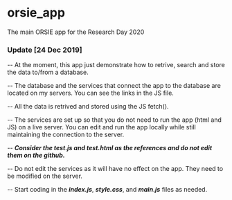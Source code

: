 # orsie_app
The main ORSIE app for the Research Day 2020

### Update [24 Dec 2019]
  
  -- At the moment, this app just demonstrate how to retrive, search and store the data to/from a database.
  
  -- The database and the services that connect the app to the database are located on my servers. You can see the links in the JS file.
  
  -- All the data is retrived and stored using the JS fetch().
  
  -- The services are set up so that you do not need to run the app (html and JS) on a live server. You can edit and run the app locally while still maintaining the connection to the server.
 
 -- **_Consider the _test.js_ and _test.html_ as the references and do not edit them on the github._**
 
 -- Do not edit the services as it will have no effect on the app. They need to be modified on the server.
 
 -- Start coding in the **_index.js_**, **_style.css_**, and **_main.js_** files as needed.
